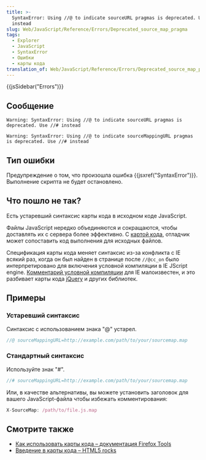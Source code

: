 ```yaml
---
title: >-
  SyntaxError: Using //@ to indicate sourceURL pragmas is deprecated. Use //#
  instead
slug: Web/JavaScript/Reference/Errors/Deprecated_source_map_pragma
tags:
  - Explorer
  - JavaScript
  - SyntaxError
  - Ошибки
  - карты кода
translation_of: Web/JavaScript/Reference/Errors/Deprecated_source_map_pragma
---
```


{{jsSidebar("Errors")}}

## Сообщение

```
Warning: SyntaxError: Using //@ to indicate sourceURL pragmas is deprecated. Use //# instead

Warning: SyntaxError: Using //@ to indicate sourceMappingURL pragmas is deprecated. Use //# instead
```

## Тип ошибки

Предупреждение о том, что произошла ошибка {{jsxref("SyntaxError")}}. Выполнение скрипта не будет остановлено.

## Что пошло не так?

Есть устаревший синтаксис карты кода в исходном коде JavaScript.

Файлы JavaScript нередко объединяются и сокращаются, чтобы доставлять их с сервера более эффективно. С [картой кода](http://www.html5rocks.com/en/tutorials/developertools/sourcemaps/), отладчик может сопоставить код выполнения для исходных файлов.

Спецификация карты кода меняет синтаксис из-за конфликта с IE всякий раз, когда он был найден в странице после `//@cc_on` было интерпретировано для включения условной компиляции в IE JScript engine. [Комментарий условной компиляции](https://msdn.microsoft.com/en-us/library/8ka90k2e%28v=vs.94%29.aspx) для IE малоизвестен, и это разбивает карты кода [jQuery](https://bugs.jquery.com/ticket/13274) и других библиотек.

## Примеры

### Устаревший синтаксис

Синтаксис с использованием знака "@" устарел.

```js example-bad
//@ sourceMappingURL=http://example.com/path/to/your/sourcemap.map
```

### Стандартный синтаксис

Используйте знак "#".

```js example-good
//# sourceMappingURL=http://example.com/path/to/your/sourcemap.map
```

Или, в качестве альтернативы, вы можете установить заголовок для вашего JavaScript-файла чтобы избежать комментирования:

```js example-good
X-SourceMap: /path/to/file.js.map
```

## Смотрите также

- [Как использовать карты кода – документация Firefox Tools](/ru/docs/Tools/Debugger/How_to/Use_a_source_map)
- [Введение в карты кода – HTML5 rocks](http://www.html5rocks.com/en/tutorials/developertools/sourcemaps/)
